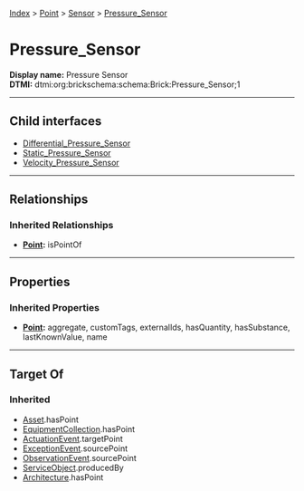 [Index](../../../index.md) > [Point](../../Point.md) > [Sensor](../Sensor.md) > [Pressure_Sensor](#)
# Pressure_Sensor

**Display name:** Pressure Sensor<br />
**DTMI:** dtmi:org:brickschema:schema:Brick:Pressure_Sensor;1

---

## Child interfaces
* [Differential_Pressure_Sensor](Differential_Pressure_Sensor/Differential_Pressure_Sensor.md)
* [Static_Pressure_Sensor](Static_Pressure_Sensor/Static_Pressure_Sensor.md)
* [Velocity_Pressure_Sensor](Velocity_Pressure_Sensor/Velocity_Pressure_Sensor.md)

---

## Relationships

### Inherited Relationships
* **[Point](../../Point.md):** isPointOf

---

## Properties

### Inherited Properties
* **[Point](../../Point.md):** aggregate, customTags, externalIds, hasQuantity, hasSubstance, lastKnownValue, name

---

## Target Of
### Inherited
* [Asset](../../../Asset/Asset.md).hasPoint
* [EquipmentCollection](../../../Collection/EquipmentCollection.md).hasPoint
* [ActuationEvent](../../../Event/PointEvent/ActuationEvent.md).targetPoint
* [ExceptionEvent](../../../Event/PointEvent/ExceptionEvent.md).sourcePoint
* [ObservationEvent](../../../Event/PointEvent/ObservationEvent.md).sourcePoint
* [ServiceObject](../../../Information/ServiceObject/ServiceObject.md).producedBy
* [Architecture](../../../Space/Architecture/Architecture.md).hasPoint
